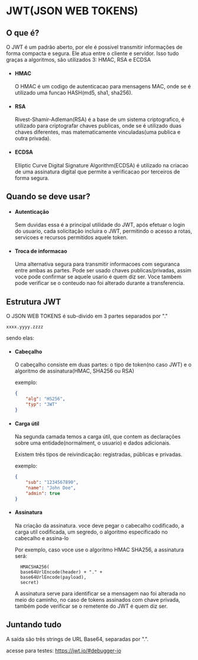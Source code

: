 # JWT(JSON WEB TOKENS)

## O que é?
O JWT é um padrão aberto, por ele é possivel transmitir informações de forma compacta e segura. Ele atua entre o cliente e servidor. Isso tudo graças a algoritmos, são utilizados 3: HMAC, RSA e ECDSA

- #### HMAC
    O HMAC é um codigo de autenticacao para mensagens MAC, onde se é utilizado uma funcao HASH(md5, sha1, sha256).

- #### RSA
    Rivest-Shamir-Adleman(RSA) é a base de um sistema criptografico, é utilizado para criptografar chaves publicas, onde se é utilizado duas chaves diferentes, mas matematicamente vinculadas(uma publica e outra privada).

- #### ECDSA
    Elliptic Curve Digital Signature Algorithm(ECDSA) é utilizado na criacao de uma assinatura digital que permite a verificacao por terceiros de forma segura.


## Quando se deve usar?

- #### Autenticação
    Sem duvidas essa é a principal utilidade do JWT, após  efetuar o login do usuario, cada solicitação incluira o JWT, permitindo o acesso a rotas, servicoes e recursos permitidos aquele token.

- #### Troca de informacao
    Uma alternativa segura para transmitir informacoes com seguranca entre ambas as partes. Pode ser usado chaves publicas/privadas, assim voce pode confirmar se aquele usario é quem diz ser. Voce tambem pode verificar se o conteudo nao foi alterado durante a transferencia.

## Estrutura JWT

O JSON WEB TOKENS é sub-divido em 3 partes separados por "." 

    xxxx.yyyy.zzzz

sendo elas:

- #### Cabeçalho
    O cabeçalho consiste em duas partes: o tipo de token(no caso JWT) e o algoritmo de assinatura(HMAC, SHA256 ou RSA)

    exemplo:
    ```json
    {
        "alg": "HS256",
        "typ": "JWT"
    }
    ```
- #### Carga útil
    Na segunda camada temos a carga útil, que contem as declarações sobre uma entidade(normalment, o usuario) e dados adicionais.

    Existem três tipos de reivindicação: registradas, públicas e privadas.

    exemplo:
    ```json
    {
        "sub": "1234567890",
        "name": "John Doe",
        "admin": true
    }
    ```

- #### Assinatura
    Na criação da assinatura. voce deve pegar o cabecalho codificado, a carga util codificada, um segredo, o algoritmo especificado no cabecalho e assina-lo

    Por exemplo, caso voce use o algoritmo HMAC SHA256, a assinatura será:

        HMACSHA256(
        base64UrlEncode(header) + "." +
        base64UrlEncode(payload),
        secret)

    A assinatura serve para identificar se a mensagem nao foi alterada no meio do caminho,  no caso de tokens assinados com chave privada, também pode verificar se o remetente do JWT é quem diz ser.

## Juntando tudo
A saída são três strings de URL Base64, separadas por ".".

acesse para testes: https://jwt.io/#debugger-io
